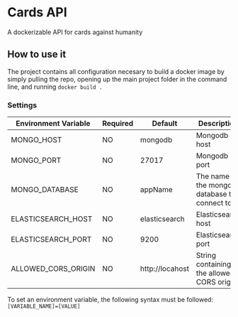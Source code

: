 # Cards API

A dockerizable API for cards against humanity

## How to use it

The project contains all configuration necesary to build a docker image by simply pulling the repo, opening up the main project folder in the command line, and running ```docker build .```

### Settings

| Environment Variable | Required | Default | Description |
| --- | --- | --- | --- |
| MONGO_HOST | NO | mongodb | Mongodb host |
| MONGO_PORT | NO | 27017 | Mongodb port |
| MONGO_DATABASE | NO | appName | The name of the mongodb database to connect to |
| ELASTICSEARCH_HOST | NO | elasticsearch | Elasticsearch host |
| ELASTICSEARCH_PORT | NO | 9200 | Elasticsearch port |
| ALLOWED_CORS_ORIGIN | NO | http://locahost | String containing the allowed CORS origins |

To set an environment variable, the following syntax must be followed: ```[VARIABLE_NAME]=[VALUE]```
